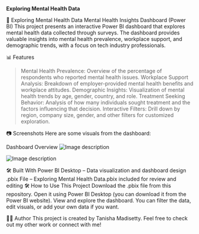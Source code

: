 **Exploring Mental Health Data**

🧠 Exploring Mental Health Data
Mental Health Insights Dashboard (Power BI)
This project presents an interactive Power BI dashboard that explores mental health data collected through surveys. The dashboard provides valuable insights into mental health prevalence, workplace support, and demographic trends, with a focus on tech industry professionals.

📊 Features
> Mental Health Prevalence: Overview of the percentage of respondents who reported mental health issues.
> Workplace Support Analysis: Breakdown of employer-provided mental health benefits and workplace attitudes.
> Demographic Insights: Visualization of mental health trends by age, gender, country, and role.
> Treatment Seeking Behavior: Analysis of how many individuals sought treatment and the factors influencing that decision.
> Interactive Filters: Drill down by region, company size, gender, and other filters for customized exploration.

📷 Screenshots
Here are some visuals from the dashboard:

Dashboard Overview
![Image description](screenshots/1.png)

![Image description](screenshots/2.png)

🛠️ Built With
Power BI Desktop – Data visualization and dashboard design
.pbix File – Exploring Mental Health Data.pbix included for review and editing
🛠 How to Use This Project
Download the .pbix file from this repository.
Open it using Power BI Desktop (you can download it from the Power BI website).
View and explore the dashboard.
You can filter the data, edit visuals, or add your own data if you want.

🧑‍💻 Author
This project is created by Tanisha Madisetty.
Feel free to check out my other work or connect with me!

